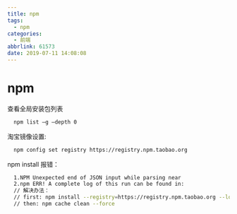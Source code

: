 ```yaml
---
title: npm
tags:
  - npm
categories:
  - 前端
abbrlink: 61573
date: 2019-07-11 14:08:08
---
```


# npm

查看全局安装包列表

```bash
  npm list –g –depth 0
```


淘宝镜像设置:

```bash
  npm config set registry https://registry.npm.taobao.org
```


npm install 报错：
```bash
  1.NPM Unexpected end of JSON input while parsing near
  2.npm ERR! A complete log of this run can be found in:
  // 解决办法：
  // first: npm install --registry=https://registry.npm.taobao.org --loglevel=silly
  // then: npm cache clean --force
```
